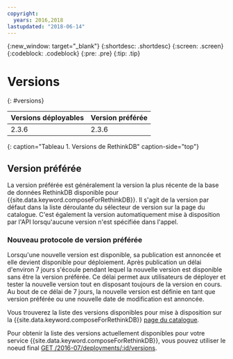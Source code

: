 ```yaml
---
copyright:
  years: 2016,2018
lastupdated: "2018-06-14"
---
```


{:new_window: target="_blank"}
{:shortdesc: .shortdesc}
{:screen: .screen}
{:codeblock: .codeblock}
{:pre: .pre}
{:tip: .tip}

# Versions 
{: #versions}

Versions déployables| Version préférée
----------|-----------
2.3.6 | 2.3.6
{: caption="Tableau 1. Versions de RethinkDB" caption-side="top"}

## Version préférée

La version préférée est généralement la version la plus récente de la base de données RethinkDB disponible pour {{site.data.keyword.composeForRethinkDB}}. Il s'agit de la version par défaut dans la liste déroulante du sélecteur de version sur la page du catalogue. C'est également la version automatiquement mise à disposition par l'API lorsqu'aucune version n'est spécifiée dans l'appel.

### Nouveau protocole de version préférée

Lorsqu'une nouvelle version est disponible, sa publication est annoncée et elle devient disponible pour déploiement. Après publication un délai d'environ 7 jours s'écoule pendant lequel la nouvelle version est disponible sans être la version préférée. Ce délai permet aux utilisateurs de déployer et tester la nouvelle version tout en disposant toujours de la version en cours. Au bout de ce délai de 7 jours, la nouvelle version est définie en tant que version préférée ou une nouvelle date de modification est annoncée.

Vous trouverez la liste des versions disponibles pour mise à disposition sur la {{site.data.keyword.composeForRethinkDB}} [page du catalogue](https://console.{DomainName}/catalog/services/compose-for-rethinkdb).

Pour obtenir la liste des versions actuellement disponibles pour votre service {{site.data.keyword.composeForRethinkDB}}, vous pouvez utiliser le
noeud final [GET /2016-07/deployments/:id/versions](https://apidocs.compose.com/v1.0/reference#2016-07-get-deployments-versions).

